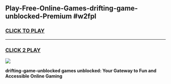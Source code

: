 
## Play-Free-Online-Games-drifting-game-unblocked-Premium #w2fpl
<h3>
<a href="https://premium.freeplayer.one?title=drifting-game-unblocked&ref=8M">CLICK TO PLAY</a></h3>
<hr>

<h3>
<a href="https://premium.freeplayer.one?title=drifting-game-unblocked&ref=8M">CLICK 2 PLAY</a>
  
</h3>

<a href="https://premium.freeplayer.one?title=drifting-game-unblocked&ref=8M"><img src="https://clearcache.store/games.png"></a>


**drifting-game-unblocked games unblocked: Your Gateway to Fun and Accessible Online Gaming**
